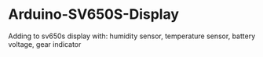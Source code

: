 # Arduino-SV650S-Display
Adding to sv650s display with: humidity sensor, temperature sensor, battery voltage, gear indicator
